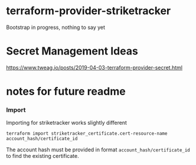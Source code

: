 # terraform-provider-striketracker

Bootstrap in progress, nothing to say yet

# Secret Management Ideas
https://www.tweag.io/posts/2019-04-03-terraform-provider-secret.html

# notes for future readme

### Import
Importing for striketracker works slightly different

`terraform import striketracker_certificate.cert-resource-name account_hash/certificate_id`

The account hash must be provided in format `account_hash/certificate_id` to find the existing certificate.
